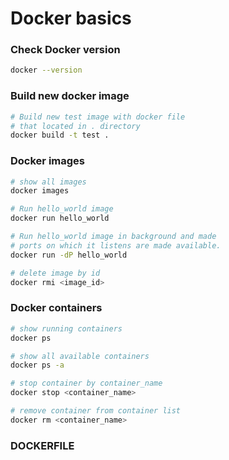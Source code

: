 # Docker basics

### Check Docker version
```bash
docker --version
```

### Build new docker image
```bash
# Build new test image with docker file 
# that located in . directory
docker build -t test .
```

### Docker images
```bash
# show all images
docker images

# Run hello_world image
docker run hello_world

# Run hello_world image in background and made 
# ports on which it listens are made available.
docker run -dP hello_world

# delete image by id
docker rmi <image_id>
```

### Docker containers
```bash
# show running containers 
docker ps

# show all available containers
docker ps -a

# stop container by container_name
docker stop <container_name>

# remove container from container list
docker rm <container_name>
```

### DOCKERFILE